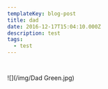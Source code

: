 ```yaml
---
templateKey: blog-post
title: dad
date: 2016-12-17T15:04:10.000Z
description: test
tags:
  - test
---
```

```
 
```

![](/img/Dad Green.jpg)
